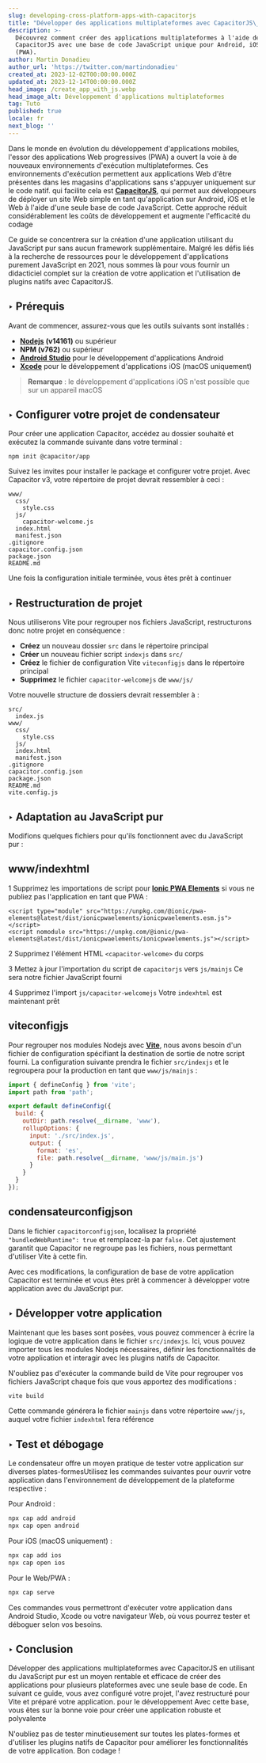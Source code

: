 ```yaml
---
slug: developing-cross-platform-apps-with-capacitorjs
title: "Développer des applications multiplateformes avec CapacitorJS\_: un guide étape par étape"
description: >-
  Découvrez comment créer des applications multiplateformes à l'aide de
  CapacitorJS avec une base de code JavaScript unique pour Android, iOS et Web
  (PWA).
author: Martin Donadieu
author_url: 'https://twitter.com/martindonadieu'
created_at: 2023-12-02T00:00:00.000Z
updated_at: 2023-12-14T00:00:00.000Z
head_image: /create_app_with_js.webp
head_image_alt: Développement d'applications multiplateformes
tag: Tuto
published: true
locale: fr
next_blog: ''
---
```


Dans le monde en évolution du développement d'applications mobiles, l'essor des applications Web progressives (PWA) a ouvert la voie à de nouveaux environnements d'exécution multiplateformes. Ces environnements d'exécution permettent aux applications Web d'être présentes dans les magasins d'applications sans s'appuyer uniquement sur le code natif. qui facilite cela est [**CapacitorJS**](https://capacitorjscom/), qui permet aux développeurs de déployer un site Web simple en tant qu'application sur Android, iOS et le Web à l'aide d'une seule base de code JavaScript. Cette approche réduit considérablement les coûts de développement et augmente l'efficacité du codage

Ce guide se concentrera sur la création d'une application utilisant du JavaScript pur sans aucun framework supplémentaire. Malgré les défis liés à la recherche de ressources pour le développement d'applications purement JavaScript en 2021, nous sommes là pour vous fournir un didacticiel complet sur la création de votre application et l'utilisation de plugins natifs avec CapacitorJS.

## ‣ Prérequis

Avant de commencer, assurez-vous que les outils suivants sont installés :

- [**Nodejs**](https://nodejsorg/en/) **(v14161)** ou supérieur
- **NPM (v762)** ou supérieur
- [**Android Studio**](https://developerandroidcom/studio/) pour le développement d'applications Android
- [**Xcode**](https://appsapplecom/de/app/xcode/id497799835/?mt=12) pour le développement d'applications iOS (macOS uniquement)

> **Remarque** : le développement d'applications iOS n'est possible que sur un appareil macOS

## ‣ Configurer votre projet de condensateur

Pour créer une application Capacitor, accédez au dossier souhaité et exécutez la commande suivante dans votre terminal :

```
npm init @capacitor/app
```

Suivez les invites pour installer le package et configurer votre projet. Avec Capacitor v3, votre répertoire de projet devrait ressembler à ceci :

```
www/
  css/
    style.css
  js/
    capacitor-welcome.js
  index.html
  manifest.json
.gitignore
capacitor.config.json
package.json
README.md
```

Une fois la configuration initiale terminée, vous êtes prêt à continuer

## ‣ Restructuration de projet

Nous utiliserons Vite pour regrouper nos fichiers JavaScript, restructurons donc notre projet en conséquence :

- **Créez** un nouveau dossier `src` dans le répertoire principal
- **Créer** un nouveau fichier script `indexjs` dans `src/`
- **Créez** le fichier de configuration Vite `viteconfigjs` dans le répertoire principal
- **Supprimez** le fichier `capacitor-welcomejs` de `www/js/`

Votre nouvelle structure de dossiers devrait ressembler à :

```
src/
  index.js
www/
  css/
    style.css
  js/
  index.html
  manifest.json
.gitignore
capacitor.config.json
package.json
README.md
vite.config.js
```

## ‣ Adaptation au JavaScript pur

Modifions quelques fichiers pour qu'ils fonctionnent avec du JavaScript pur :

## www/indexhtml

1 Supprimez les importations de script pour [**Ionic PWA Elements**](https://capacitorjscom/docs/web/pwa-elements/) si vous ne publiez pas l'application en tant que PWA :

```
<script type="module" src="https://unpkg.com/@ionic/pwa-elements@latest/dist/ionicpwaelements/ionicpwaelements.esm.js"></script>
<script nomodule src="https://unpkg.com/@ionic/pwa-elements@latest/dist/ionicpwaelements/ionicpwaelements.js"></script>
```

2 Supprimez l'élément HTML `<capacitor-welcome>` du corps

3 Mettez à jour l'importation du script de `capacitorjs` vers `js/mainjs` Ce sera notre fichier JavaScript fourni

4 Supprimez l'import `js/capacitor-welcomejs` Votre `indexhtml` est maintenant prêt

## viteconfigjs

Pour regrouper nos modules Nodejs avec [**Vite**](https://vitejsdev/), nous avons besoin d'un fichier de configuration spécifiant la destination de sortie de notre script fourni. La configuration suivante prendra le fichier `src/indexjs` et le regroupera pour la production en tant que `www/js/mainjs` :

```javascript
import { defineConfig } from 'vite';
import path from 'path';

export default defineConfig({
  build: {
    outDir: path.resolve(__dirname, 'www'),
    rollupOptions: {
      input: './src/index.js',
      output: {
        format: 'es',
        file: path.resolve(__dirname, 'www/js/main.js')
      }
    }
  }
});
```

## condensateurconfigjson

Dans le fichier `capacitorconfigjson`, localisez la propriété `"bundledWebRuntime": true` et remplacez-la par `false`. Cet ajustement garantit que Capacitor ne regroupe pas les fichiers, nous permettant d'utiliser Vite à cette fin.

Avec ces modifications, la configuration de base de votre application Capacitor est terminée et vous êtes prêt à commencer à développer votre application avec du JavaScript pur.

## ‣ Développer votre application

Maintenant que les bases sont posées, vous pouvez commencer à écrire la logique de votre application dans le fichier `src/indexjs`. Ici, vous pouvez importer tous les modules Nodejs nécessaires, définir les fonctionnalités de votre application et interagir avec les plugins natifs de Capacitor.

N'oubliez pas d'exécuter la commande build de Vite pour regrouper vos fichiers JavaScript chaque fois que vous apportez des modifications :

```bash
vite build
```

Cette commande générera le fichier `mainjs` dans votre répertoire `www/js`, auquel votre fichier `indexhtml` fera référence

## ‣ Test et débogage

Le condensateur offre un moyen pratique de tester votre application sur diverses plates-formesUtilisez les commandes suivantes pour ouvrir votre application dans l'environnement de développement de la plateforme respective :

Pour Android :
```bash
npx cap add android
npx cap open android
```

Pour iOS (macOS uniquement) :
```bash
npx cap add ios
npx cap open ios
```

Pour le Web/PWA :
```bash
npx cap serve
```

Ces commandes vous permettront d'exécuter votre application dans Android Studio, Xcode ou votre navigateur Web, où vous pourrez tester et déboguer selon vos besoins.

## ‣ Conclusion

Développer des applications multiplateformes avec CapacitorJS en utilisant du JavaScript pur est un moyen rentable et efficace de créer des applications pour plusieurs plateformes avec une seule base de code. En suivant ce guide, vous avez configuré votre projet, l'avez restructuré pour Vite et préparé votre application. pour le développement Avec cette base, vous êtes sur la bonne voie pour créer une application robuste et polyvalente

N'oubliez pas de tester minutieusement sur toutes les plates-formes et d'utiliser les plugins natifs de Capacitor pour améliorer les fonctionnalités de votre application. Bon codage !